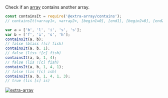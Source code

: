 Check if an [array] contains another array.

```javascript
const containsIt = require('@extra-array/contains');
// containsIt(<array1>, <array2>, [begin1=0], [end1], [begin2=0], [end2])

var a = ['b', 'l', 'i', 's', 's'];
var b = ['f', 'i', 's', 'h'];
containsIt(a, b);
// false (bliss ![c] fish)
containsIt(a, b, 1);
// false (liss ![c] fish)
containsIt(a, b, 1, 4);
// false (lis ![c] fish)
containsIt(a, b, 1, 4, 1);
// false (lis ![c] ish)
containsIt(a, b, 1, 4, 1, 3);
// true (lis [c] is)
```


[![extra-array](https://i.imgur.com/nwyrmkW.jpg)](https://www.npmjs.com/package/extra-array)

[array]: https://developer.mozilla.org/en-US/docs/Web/JavaScript/Guide/Indexed_collections
